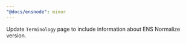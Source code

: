 ```yaml
---
"@docs/ensnode": minor
---
```


Update `Terminology` page to include information about ENS Normalize version.
